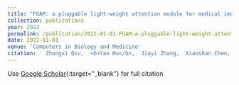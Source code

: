 ```yaml
---
title: "FGAM: a pluggable light-weight attention module for medical image segmentation"
collection: publications
year: 2022
permalink: /publication/2022-01-01-FGAM-a-pluggable-light-weight-attention-module-for-medical-image-segmentation
date: 2022-01-01
venue: 'Computers in Biology and Medicine'
citation: ' Zhongxi Qiu,  <b>Yan Hu</b>,  Jiayi Zhang,  Xiaoshan Chen,  Jiang Liu, &quot;FGAM: a pluggable light-weight attention module for medical image segmentation.&quot; Computers in Biology and Medicine, 2022.'
---
```

Use [Google Scholar](https://scholar.google.com/scholar?q=FGAM:+a+pluggable+light+weight+attention+module+for+medical+image+segmentation){:target="_blank"} for full citation